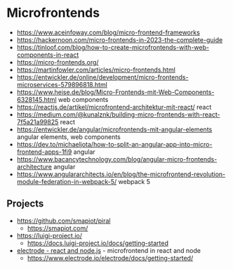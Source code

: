 # Microfrontends

* https://www.aceinfoway.com/blog/micro-frontend-frameworks
* https://hackernoon.com/micro-frontends-in-2023-the-complete-guide
* https://tinloof.com/blog/how-to-create-microfrontends-with-web-components-in-react
* https://micro-frontends.org/
* https://martinfowler.com/articles/micro-frontends.html
* https://entwickler.de/online/development/micro-frontends-microservices-579896818.html
* https://www.heise.de/blog/Micro-Frontends-mit-Web-Components-6328145.html web components
* https://reactjs.de/artikel/microfrontend-architektur-mit-react/ react
* https://medium.com/@kunalznk/building-micro-frontends-with-react-7f5a21a99825 react
* https://entwickler.de/angular/microfrontends-mit-angular-elements angular elements, web components
* https://dev.to/michaeljota/how-to-split-an-angular-app-into-micro-frontend-apps-1fi9 angular
* https://www.bacancytechnology.com/blog/angular-micro-frontends-architecture angular
* https://www.angulararchitects.io/en/blog/the-microfrontend-revolution-module-federation-in-webpack-5/ webpack 5


## Projects

* https://github.com/smapiot/piral
  + https://smapiot.com/
* https://luigi-project.io/
  + https://docs.luigi-project.io/docs/getting-started
* [electrode - react and node.js](https://github.com/electrode-io/electrode) - microfrontend in react and node
  - https://www.electrode.io/electrode/docs/getting-started/
